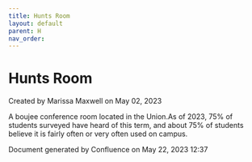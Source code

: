 ```yaml
---
title: Hunts Room
layout: default
parent: H
nav_order:
---
```


# Hunts Room

Created by  Marissa Maxwell on May 02, 2023

A boujee conference room located in the Union.As of 2023, 75% of students surveyed have heard of this term, and about 75% of students believe it is fairly often or very often used on campus. 

Document generated by Confluence on May 22, 2023 12:37


